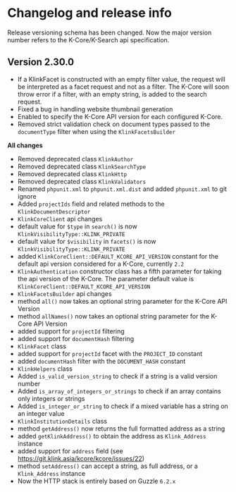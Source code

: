 # Changelog and release info

Release versioning schema has been changed. Now the major version number refers to the K-Core/K-Search api specification.

## Version 2.30.0

- If a KlinkFacet is constructed with an empty filter value, the request will be interpreted 
as a facet request and not as a filter. The K-Core will soon throw error if a filter,
with an empty string, is added to the search request.
- Fixed a bug in handling website thumbnail generation
- Enabled to specify the K-Core API version for each configured K-Core.
- Removed strict validation check on document types passed to the `documentType` filter when 
  using the `KlinkFacetsBuilder`

**All changes**

- Removed deprecated class `KlinkAuthor`
- Removed deprecated class `KlinkSearchType`
- Removed deprecated class `KlinkHttp`
- Removed deprecated class `KlinkValidators`
- Renamed `phpunit.xml` to `phpunit.xml.dist` and added `phpunit.xml` to git ignore  
- Added `projectIds` field and related methods to the `KlinkDocumentDescriptor`
- `KlinkCoreClient` api changes
 - default value for `$type` in `search()` is now `KlinkVisibilityType::KLINK_PRIVATE`
 - default value for `$visibility` in `facets()` is now `KlinkVisibilityType::KLINK_PRIVATE`
 - added `KlinkCoreClient::DEFAULT_KCORE_API_VERSION` constant for the default api version considered 
   for a K-Core, currently `2.2`
- `KlinkAuthentication` constructor class has a fifth parameter for taking the api version of the K-Core.
  The parameter default value is `KlinkCoreClient::DEFAULT_KCORE_API_VERSION` 
- `KlinkFacetsBuilder` api changes
 - method `all()` now takes an optional string parameter for the K-Core API Version
 - method `allNames()` now takes an optional string parameter for the K-Core API Version
 - added support for `projectId` filtering
 - added support for `documentHash` filtering
- `KlinkFacet` class
 - added support for `projectId` facet with the `PROJECT_ID` constant
 - added `documentHash` filter with the `DOCUMENT_HASH` constant
- `KlinkHelpers` class 
 - Added `is_valid_version_string` to check if a string is a valid version number
 - Added `is_array_of_integers_or_strings` to check if an array contains only integers or strings
 - Added `is_integer_or_string` to check if a mixed variable has a string on an integer value
- `KlinkInstitutionDetails` class
 - method `getAddress()` now returns the full formatted address as a string
 - added `getKlinkAddress()` to obtain the address as `Klink_Address` instance
 - added support for `address` field (see https://git.klink.asia/kcore/kcore/issues/22)
 - method `setAddress()` can accept a string, as full address, or a `Klink_Address` instance
- Now the HTTP stack is entirely based on Guzzle `6.2.x`

